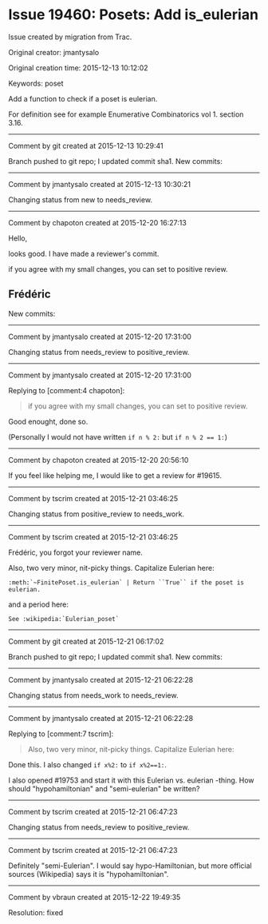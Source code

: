 # Issue 19460: Posets: Add is_eulerian

Issue created by migration from Trac.

Original creator: jmantysalo

Original creation time: 2015-12-13 10:12:02

Keywords: poset

Add a function to check if a poset is eulerian.

For definition see for example Enumerative Combinatorics vol 1. section 3.16.


---

Comment by git created at 2015-12-13 10:29:41

Branch pushed to git repo; I updated commit sha1. New commits:


---

Comment by jmantysalo created at 2015-12-13 10:30:21

Changing status from new to needs_review.


---

Comment by chapoton created at 2015-12-20 16:27:13

Hello,

looks good. I have made a reviewer's commit.

if you agree with my small changes, you can set to positive review.

Frédéric
----
New commits:


---

Comment by jmantysalo created at 2015-12-20 17:31:00

Changing status from needs_review to positive_review.


---

Comment by jmantysalo created at 2015-12-20 17:31:00

Replying to [comment:4 chapoton]:

> if you agree with my small changes, you can set to positive review.

Good enought, done so.

(Personally I would not have written `if n % 2:` but `if n % 2 == 1:`)


---

Comment by chapoton created at 2015-12-20 20:56:10

If you feel like helping me, I would like to get a review for #19615.


---

Comment by tscrim created at 2015-12-21 03:46:25

Changing status from positive_review to needs_work.


---

Comment by tscrim created at 2015-12-21 03:46:25

Frédéric, you forgot your reviewer name.

Also, two very minor, nit-picky things. Capitalize Eulerian here:

```
:meth:`~FinitePoset.is_eulerian` | Return ``True`` if the poset is eulerian.
```

and a period here:

```
See :wikipedia:`Eulerian_poset`
```



---

Comment by git created at 2015-12-21 06:17:02

Branch pushed to git repo; I updated commit sha1. New commits:


---

Comment by jmantysalo created at 2015-12-21 06:22:28

Changing status from needs_work to needs_review.


---

Comment by jmantysalo created at 2015-12-21 06:22:28

Replying to [comment:7 tscrim]:

> Also, two very minor, nit-picky things. Capitalize Eulerian here:

Done this. I also changed `if x%2:` to `if x%2==1:`.

I also opened #19753 and start it with this Eulerian vs. eulerian -thing. How should "hypohamiltonian" and "semi-eulerian" be written?


---

Comment by tscrim created at 2015-12-21 06:47:23

Changing status from needs_review to positive_review.


---

Comment by tscrim created at 2015-12-21 06:47:23

Definitely "semi-Eulerian". I would say hypo-Hamiltonian, but more official sources (Wikipedia) says it is "hypohamiltonian".


---

Comment by vbraun created at 2015-12-22 19:49:35

Resolution: fixed
